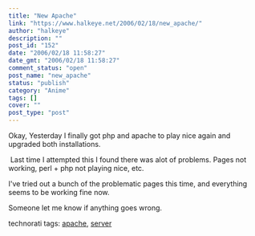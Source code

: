 ```yaml
---
title: "New Apache"
link: "https://www.halkeye.net/2006/02/18/new_apache/"
author: "halkeye"
description: ""
post_id: "152"
date: "2006/02/18 11:58:27"
date_gmt: "2006/02/18 11:58:27"
comment_status: "open"
post_name: "new_apache"
status: "publish"
category: "Anime"
tags: []
cover: ""
post_type: "post"
---
```


Okay, Yesterday I finally got php and apache to play nice again and upgraded both installations.



 Last time I attempted this I found there was alot of problems. Pages not working, perl + php not playing nice, etc.



I've tried out a bunch of the problematic pages this time, and everything seems to be working fine now.



Someone let me know if anything goes wrong. 



technorati tags: [apache](http://technorati.com/tag/apache), [server](http://technorati.com/tag/server)
